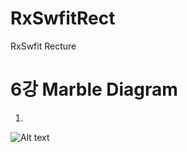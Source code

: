 # RxSwfitRect
RxSwfit Recture

6강 Marble Diagram
===========
1. 
![Alt text](http://reactivex.io/documentation/operators/images/just.c.png)
